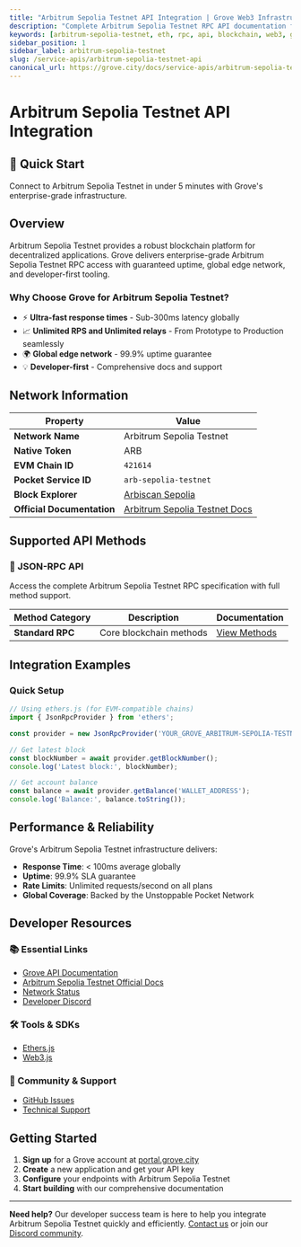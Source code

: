 ```yaml
---
title: "Arbitrum Sepolia Testnet API Integration | Grove Web3 Infrastructure"
description: "Complete Arbitrum Sepolia Testnet RPC API documentation for developers. Fast, reliable Arbitrum Sepolia Testnet blockchain access with Grove's enterprise infrastructure. Get started in minutes."
keywords: [arbitrum-sepolia-testnet, eth, rpc, api, blockchain, web3, grove, infrastructure, developers, integration]
sidebar_position: 1
sidebar_label: arbitrum-sepolia-testnet
slug: /service-apis/arbitrum-sepolia-testnet-api
canonical_url: https://grove.city/docs/service-apis/arbitrum-sepolia-testnet-api
---
```


# Arbitrum Sepolia Testnet API Integration

<div style={{background: "linear-gradient(135deg, #28a2ce 0%, #1e3a8a 100%)", color: "white", padding: "1.5rem", borderRadius: "8px", margin: "1rem 0"}}>
  <h2 style={{color: "white", marginTop: 0}}>🚀 Quick Start</h2>
  <p style={{marginBottom: 0, fontSize: "1.1rem"}}>Connect to Arbitrum Sepolia Testnet in under 5 minutes with Grove's enterprise-grade infrastructure.</p>
</div>

## Overview

Arbitrum Sepolia Testnet provides a robust blockchain platform for decentralized applications. Grove delivers enterprise-grade Arbitrum Sepolia Testnet RPC access with guaranteed uptime, global edge network, and developer-first tooling.

### Why Choose Grove for Arbitrum Sepolia Testnet?

- ⚡ **Ultra-fast response times** - Sub-300ms latency globally
- 📈 **Unlimited RPS and Unlimited relays** - From Prototype to Production seamlessly
- 🌍 **Global edge network** - 99.9% uptime guarantee
- 💡 **Developer-first** - Comprehensive docs and support

## Network Information

| Property | Value |
|----------|-------|
| **Network Name** | Arbitrum Sepolia Testnet |
| **Native Token** | ARB |
| **EVM Chain ID** | `421614` |
| **Pocket Service ID** | `arb-sepolia-testnet` |
| **Block Explorer** | [Arbiscan Sepolia](https://sepolia.arbiscan.io) |
| **Official Documentation** | [Arbitrum Sepolia Testnet Docs](https://docs.arbitrum.io/) |

## Supported API Methods

### 🔌 JSON-RPC API
Access the complete Arbitrum Sepolia Testnet RPC specification with full method support.

| Method Category | Description | Documentation |
|-----------------|-------------|---------------|
| **Standard RPC** | Core blockchain methods | [View Methods](../grove-api/api-definition/definition#json-rpc-supported-methods) |

## Integration Examples

### Quick Setup

```javascript
// Using ethers.js (for EVM-compatible chains)
import { JsonRpcProvider } from 'ethers';

const provider = new JsonRpcProvider('YOUR_GROVE_ARBITRUM-SEPOLIA-TESTNET_ENDPOINT');

// Get latest block
const blockNumber = await provider.getBlockNumber();
console.log('Latest block:', blockNumber);

// Get account balance
const balance = await provider.getBalance('WALLET_ADDRESS');
console.log('Balance:', balance.toString());
```

## Performance & Reliability

Grove's Arbitrum Sepolia Testnet infrastructure delivers:

- **Response Time**: < 100ms average globally
- **Uptime**: 99.9% SLA guarantee  
- **Rate Limits**: Unlimited requests/second on all plans
- **Global Coverage**: Backed by the Unstoppable Pocket Network

## Developer Resources

### 📚 Essential Links
- [Grove API Documentation](../grove-api/overview/grove-api)
- [Arbitrum Sepolia Testnet Official Docs](https://docs.arbitrum.io/)
- [Network Status](https://status.grove.city)
- [Developer Discord](https://discord.gg/build-with-grove)

### 🛠️ Tools & SDKs
- [Ethers.js](https://docs.ethers.io/)
- [Web3.js](https://web3js.readthedocs.io/)

### 💬 Community & Support
- [GitHub Issues](https://github.com/buildwithgrove/path)  
- [Technical Support](https://discord.com/channels/824324475256438814/1150805396085293106)

## Getting Started

1. **Sign up** for a Grove account at [portal.grove.city](https://portal.grove.city)
2. **Create** a new application and get your API key
3. **Configure** your endpoints with Arbitrum Sepolia Testnet
4. **Start building** with our comprehensive documentation

---

<div style={{background: "#f8f9fa", padding: "1rem", borderLeft: "4px solid #007bff", margin: "1rem 0"}}>
  <strong>Need help?</strong> Our developer success team is here to help you integrate Arbitrum Sepolia Testnet quickly and efficiently. <a href="mailto:portal@grove.city">Contact us</a> or join our <a href="https://discord.gg/build-with-grove">Discord community</a>.
</div>
